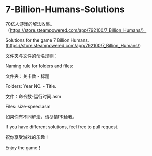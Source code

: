 # 7-Billion-Humans-Solutions

70亿人游戏的解法收集。（https://store.steampowered.com/app/792100/7_Billion_Humans/）

Solutions for the game 7 Billion Humans. (https://store.steampowered.com/app/792100/7_Billion_Humans/)


文件夹与文件的命名规则：

Naming rule for folders and files:


文件夹：关卡数 - 标题

Folders: Year NO. - Title.


文件：命令数-运行时间.asm

Files: size-speed.asm


如果你有不同解法，请尽情PR给我。

If you have different solutions, feel free to pull request.


祝你享受游戏的乐趣！

Enjoy the game！
